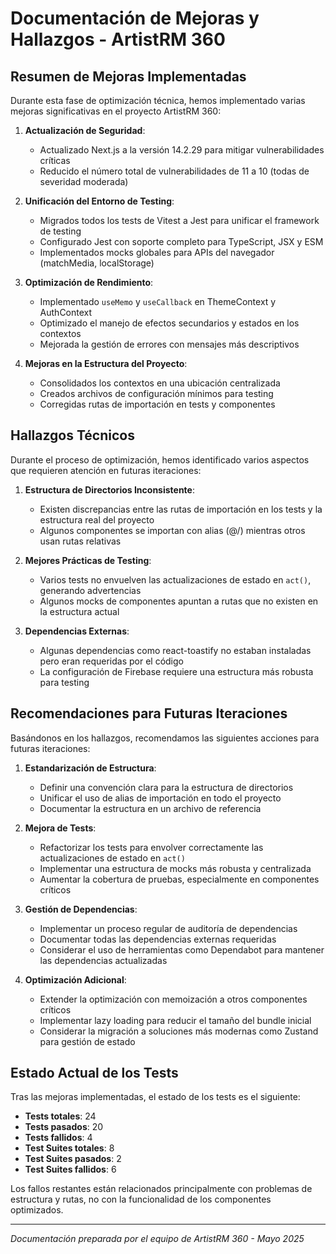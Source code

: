 # Documentación de Mejoras y Hallazgos - ArtistRM 360

## Resumen de Mejoras Implementadas

Durante esta fase de optimización técnica, hemos implementado varias mejoras significativas en el proyecto ArtistRM 360:

1. **Actualización de Seguridad**:
   - Actualizado Next.js a la versión 14.2.29 para mitigar vulnerabilidades críticas
   - Reducido el número total de vulnerabilidades de 11 a 10 (todas de severidad moderada)

2. **Unificación del Entorno de Testing**:
   - Migrados todos los tests de Vitest a Jest para unificar el framework de testing
   - Configurado Jest con soporte completo para TypeScript, JSX y ESM
   - Implementados mocks globales para APIs del navegador (matchMedia, localStorage)

3. **Optimización de Rendimiento**:
   - Implementado `useMemo` y `useCallback` en ThemeContext y AuthContext
   - Optimizado el manejo de efectos secundarios y estados en los contextos
   - Mejorada la gestión de errores con mensajes más descriptivos

4. **Mejoras en la Estructura del Proyecto**:
   - Consolidados los contextos en una ubicación centralizada
   - Creados archivos de configuración mínimos para testing
   - Corregidas rutas de importación en tests y componentes

## Hallazgos Técnicos

Durante el proceso de optimización, hemos identificado varios aspectos que requieren atención en futuras iteraciones:

1. **Estructura de Directorios Inconsistente**:
   - Existen discrepancias entre las rutas de importación en los tests y la estructura real del proyecto
   - Algunos componentes se importan con alias (@/) mientras otros usan rutas relativas

2. **Mejores Prácticas de Testing**:
   - Varios tests no envuelven las actualizaciones de estado en `act()`, generando advertencias
   - Algunos mocks de componentes apuntan a rutas que no existen en la estructura actual

3. **Dependencias Externas**:
   - Algunas dependencias como react-toastify no estaban instaladas pero eran requeridas por el código
   - La configuración de Firebase requiere una estructura más robusta para testing

## Recomendaciones para Futuras Iteraciones

Basándonos en los hallazgos, recomendamos las siguientes acciones para futuras iteraciones:

1. **Estandarización de Estructura**:
   - Definir una convención clara para la estructura de directorios
   - Unificar el uso de alias de importación en todo el proyecto
   - Documentar la estructura en un archivo de referencia

2. **Mejora de Tests**:
   - Refactorizar los tests para envolver correctamente las actualizaciones de estado en `act()`
   - Implementar una estructura de mocks más robusta y centralizada
   - Aumentar la cobertura de pruebas, especialmente en componentes críticos

3. **Gestión de Dependencias**:
   - Implementar un proceso regular de auditoría de dependencias
   - Documentar todas las dependencias externas requeridas
   - Considerar el uso de herramientas como Dependabot para mantener las dependencias actualizadas

4. **Optimización Adicional**:
   - Extender la optimización con memoización a otros componentes críticos
   - Implementar lazy loading para reducir el tamaño del bundle inicial
   - Considerar la migración a soluciones más modernas como Zustand para gestión de estado

## Estado Actual de los Tests

Tras las mejoras implementadas, el estado de los tests es el siguiente:

- **Tests totales**: 24
- **Tests pasados**: 20
- **Tests fallidos**: 4
- **Test Suites totales**: 8
- **Test Suites pasados**: 2
- **Test Suites fallidos**: 6

Los fallos restantes están relacionados principalmente con problemas de estructura y rutas, no con la funcionalidad de los componentes optimizados.

---

*Documentación preparada por el equipo de ArtistRM 360 - Mayo 2025*
